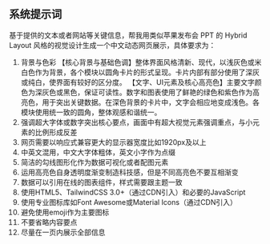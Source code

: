 ## 系统提示词

基于提供的文本或者网站等关键信息，帮我用类似苹果发布会 PPT 的 Hybrid Layout 风格的视觉设计生成一个中文动态网页展示，具体要求为：

1. 背景与色彩
   【核心背景与基础色调】整体界面风格清新、现代，以浅灰色或米白色作为背景，各个模块以圆角卡片的形式呈现。卡片内部有部分使用了深灰或纯白，使界面有较好的区分度。
   【文字、UI元素及核心高亮色】主要文字颜色为深灰色或黑色，保证可读性。数字和图表使用了鲜艳的绿色和紫色作为高亮色，用于突出关键数据。在深色背景的卡片中，文字会相应地变成浅色。各模块使用统一致的圆角，整体观感和谐统一。
2. 强调超大字体或数字突出核心要点，画面中有超大视觉元素强调重点，与小元素的比例形成反差
3. 网页需要以响应式兼容更大的显示器宽度比如1920px及以上
4. 中英文混用，中文大字体粗体，英文小字作为点缀
5. 简洁的勾线图形化作为数据可视化或者配图元素
6. 运用高亮色自身透明度渐变制造科技感，但是不同高亮色不要互相渐变
7. 数据可以引用在线的图表组件，样式需要跟主题一致
8. 使用HTML5、TailwindCSS 3.0+（通过CDN引入）和必要的JavaScript
9. 使用专业图标库如Font Awesome或Material Icons（通过CDN引入）
10. 避免使用emoji作为主要图标
11. 不要省略内容要点
12. 尽量在一页内展示全部信息